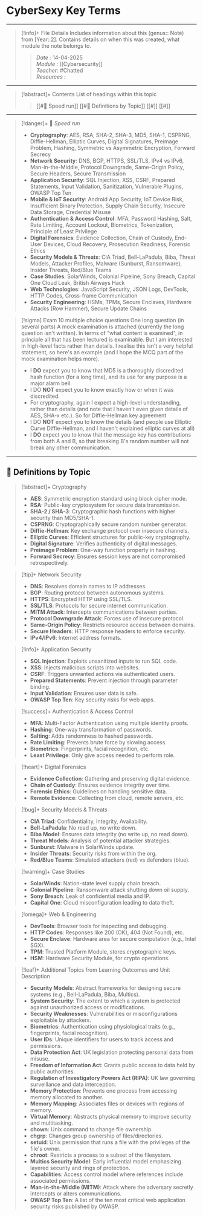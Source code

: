# CyberSexy Key Terms
---
> [!info]+ File Details
> Includes information about this (genus:: Note) from [Year::2]. Contains details on when this was created, what module the note belongs to.
> > *Date :*  14-04-2025  
> > *Module :* [[Cybersecurity]]  
> > *Teacher*: #Chatted  
> > *Resources :*  

---
> [!abstract]+ Contents
> List of headings within this topic
> > [[#🚨 Speed run]]
> > [[#🧮 Definitions by Topic]]
> > [[#]]
> > [[#]]

---
> [!danger]+ 🚨 *Speed run*
> - **Cryptography**: AES, RSA, SHA-2, SHA-3, MD5, SHA-1, CSPRNG, Diffie-Hellman, Elliptic Curves, Digital Signatures, Preimage Problem, Hashing, Symmetric vs Asymmetric Encryption, Forward Secrecy  
> - **Network Security**: DNS, BGP, HTTPS, SSL/TLS, IPv4 vs IPv6, Man-in-the-Middle, Protocol Downgrade, Same-Origin Policy, Secure Headers, Secure Transmission  
> - **Application Security**: SQL Injection, XSS, CSRF, Prepared Statements, Input Validation, Sanitization, Vulnerable Plugins, OWASP Top Ten  
> - **Mobile & IoT Security**: Android App Security, IoT Device Risk, Insufficient Binary Protection, Supply Chain Security, Insecure Data Storage, Credential Misuse  
> - **Authentication & Access Control**: MFA, Password Hashing, Salt, Rate Limiting, Account Lockout, Biometrics, Tokenization, Principle of Least Privilege  
> - **Digital Forensics**: Evidence Collection, Chain of Custody, End-User Devices, Cloud Recovery, Prosecution Readiness, Forensic Ethics  
> - **Security Models & Threats**: CIA Triad, Bell-LaPadula, Biba, Threat Models, Attacker Profiles, Malware (Sunburst, Ransomware), Insider Threats, Red/Blue Teams  
> - **Case Studies**: SolarWinds, Colonial Pipeline, Sony Breach, Capital One Cloud Leak, British Airways Hack  
> - **Web Technologies**: JavaScript Security, JSON Logs, DevTools, HTTP Codes, Cross-frame Communication  
> - **Security Engineering**: HSMs, TPMs, Secure Enclaves, Hardware Attacks (Row Hammer), Secure Update Chains

> [!sigma] Exam
> 10 multiple choice questions
> One long question (in several parts)
> A mock examination is attached (currently the long question isn't written). In terms of "what content is examined", in principle all that has been lectured is examinable. But I am interested in high-level facts rather than details. I realise this isn't a very helpful statement, so here's an example (and I hope the MCQ part of the mock examination helps more).
> - I **DO** expect you to know that MD5 is a thoroughly discredited hash function (for a long time), and its use for any purpose is a major alarm bell.
> - I DO **NOT** expect you to know exactly how or when it was discredited.
> - For cryptography, again I expect a high-level understanding, rather than details (and note that I haven't even given details of AES, SHA-x etc.). So for Diffie-Hellman key agreement
> - I DO **NOT** expect you to know the details (and people use Elliptic Curve Diffie-Hellman, and I haven't explained elliptic curves at all)
> - I **DO** expect you to know that the message key has contributions from both A and B, so that breaking B's random number will not break any other communication.

---
## 🧮 Definitions by Topic

> [!abstract]+ Cryptography
> - **AES**: Symmetric encryption standard using block cipher mode.
> - **RSA**: Public-key cryptosystem for secure data transmission.
> - **SHA-2 / SHA-3**: Cryptographic hash functions with higher security than MD5/SHA-1.
> - **CSPRNG**: Cryptographically secure random number generator.
> - **Diffie-Hellman**: Key exchange protocol over insecure channels.
> - **Elliptic Curves**: Efficient structures for public-key cryptography.
> - **Digital Signature**: Verifies authenticity of digital messages.
> - **Preimage Problem**: One-way function property in hashing.
> - **Forward Secrecy**: Ensures session keys are not compromised retrospectively.

> [!tip]+ Network Security
> - **DNS**: Resolves domain names to IP addresses.
> - **BGP**: Routing protocol between autonomous systems.
> - **HTTPS**: Encrypted HTTP using SSL/TLS.
> - **SSL/TLS**: Protocols for secure internet communication.
> - **MITM Attack**: Intercepts communications between parties.
> - **Protocol Downgrade Attack**: Forces use of insecure protocol.
> - **Same-Origin Policy**: Restricts resource access between domains.
> - **Secure Headers**: HTTP response headers to enforce security.
> - **IPv4/IPv6**: Internet address formats.

> [!info]+ Application Security
> - **SQL Injection**: Exploits unsanitized inputs to run SQL code.
> - **XSS**: Injects malicious scripts into websites.
> - **CSRF**: Triggers unwanted actions via authenticated users.
> - **Prepared Statements**: Prevent injection through parameter binding.
> - **Input Validation**: Ensures user data is safe.
> - **OWASP Top Ten**: Key security risks for web apps.

> [!success]+ Authentication & Access Control
> - **MFA**: Multi-Factor Authentication using multiple identity proofs.
> - **Hashing**: One-way transformation of passwords.
> - **Salting**: Adds randomness to hashed passwords.
> - **Rate Limiting**: Prevents brute force by slowing access.
> - **Biometrics**: Fingerprints, facial recognition, etc.
> - **Least Privilege**: Only give access needed to perform role.

> [!heart]+ Digital Forensics
> - **Evidence Collection**: Gathering and preserving digital evidence.
> - **Chain of Custody**: Ensures evidence integrity over time.
> - **Forensic Ethics**: Guidelines on handling sensitive data.
> - **Remote Evidence**: Collecting from cloud, remote servers, etc.

> [!bug]+ Security Models & Threats
> - **CIA Triad**: Confidentiality, Integrity, Availability.
> - **Bell-LaPadula**: No read up, no write down.
> - **Biba Model**: Ensures data integrity (no write up, no read down).
> - **Threat Models**: Analysis of potential attacker strategies.
> - **Sunburst**: Malware in SolarWinds update.
> - **Insider Threats**: Security risks from within the org.
> - **Red/Blue Teams**: Simulated attackers (red) vs defenders (blue).

> [!warning]+ Case Studies
> - **SolarWinds**: Nation-state level supply chain breach.
> - **Colonial Pipeline**: Ransomware attack shutting down oil supply.
> - **Sony Breach**: Leak of confidential media and IP.
> - **Capital One**: Cloud misconfiguration leading to data theft.

> [!omega]+ Web & Engineering
> - **DevTools**: Browser tools for inspecting and debugging.
> - **HTTP Codes**: Responses like 200 (OK), 404 (Not Found), etc.
> - **Secure Enclave**: Hardware area for secure computation (e.g., Intel SGX).
> - **TPM**: Trusted Platform Module, stores cryptographic keys.
> - **HSM**: Hardware Security Module, for crypto operations.

> [!leaf]+ Additional Topics from Learning Outcomes and Unit Description
> - **Security Models**: Abstract frameworks for designing secure systems (e.g., Bell-LaPadula, Biba, Multics).
> - **System Security**: The extent to which a system is protected against unauthorized access or modifications.
> - **Security Weaknesses**: Vulnerabilities or misconfigurations exploitable by attackers.
> - **Biometrics**: Authentication using physiological traits (e.g., fingerprints, facial recognition).
> - **User IDs**: Unique identifiers for users to track access and permissions.
> - **Data Protection Act**: UK legislation protecting personal data from misuse.
> - **Freedom of Information Act**: Grants public access to data held by public authorities.
> - **Regulation of Investigatory Powers Act (RIPA)**: UK law governing surveillance and data interception.
> - **Memory Protection**: Prevents one process from accessing memory allocated to another.
> - **Memory Mapping**: Associates files or devices with regions of memory.
> - **Virtual Memory**: Abstracts physical memory to improve security and multitasking.
> - **chown**: Unix command to change file ownership.
> - **chgrp**: Changes group ownership of files/directories.
> - **setuid**: Unix permission that runs a file with the privileges of the file's owner.
> - **chroot**: Restricts a process to a subset of the filesystem.
> - **Multics Security Model**: Early influential model emphasizing layered security and rings of protection.
> - **Capabilities**: Access control model where references include associated permissions.
> - **Man-in-the-Middle (MITM)**: Attack where the adversary secretly intercepts or alters communications.
> - **OWASP Top Ten**: A list of the ten most critical web application security risks published by OWASP.
